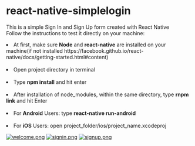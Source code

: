 # react-native-simplelogin
This is a simple Sign In and Sign Up form created with React Native <br />
Follow the instructions to test it directly on your machine: <br />
<li>At first, make sure <b>Node</b> and <b>react-native</b> are installed on your machine(if not installed https://facebook.github.io/react-native/docs/getting-started.html#content)</li> <br />
<li>Open project directory in terminal </li> <br />
<li>Type <b>npm install</b> and hit enter </li> <br />
<li>After installation of node_modules, within the same directory, type <b>rnpm link</b> and hit Enter</li> <br />
<li>For <b>Android</b> Users: type <b>react-native run-android</b> </li> <br />
<li>For <b>iOS</b> Users: open project_folder/ios/project_name.xcodeproj </li> 

[![welcome.png](https://s29.postimg.org/yyc4577t3/welcome.png)](https://postimg.org/image/tzolqo403/)
[![signin.png](https://s23.postimg.org/ki7qgkaej/signin.png)](https://postimg.org/image/p43uowvxj/)
[![signup.png](https://s23.postimg.org/xnzi7e523/signup.png)](https://postimg.org/image/48ttye0if/)
